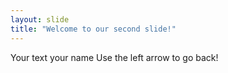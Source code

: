```yaml
---
layout: slide
title: "Welcome to our second slide!"
---
```

Your text your name
Use the left arrow to go back!
